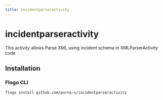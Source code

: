 ```yaml
---
title: incidentparseractivity
---
```


# incidentparseractivity
This activity allows Parse XML using incident schema in XMLParserActivity code

## Installation
### Flogo CLI
```bash
flogo install github.com/purna-s/incidentparseractivity
```

